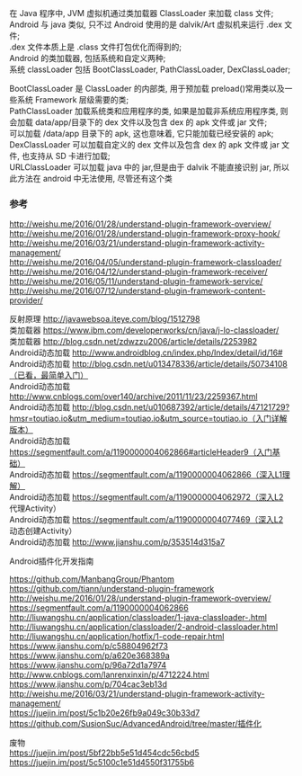 在 Java 程序中, JVM 虚拟机通过类加载器 ClassLoader 来加载 class 文件;  
Android 与 java 类似, 只不过 Android 使用的是 dalvik/Art 虚拟机来运行 .dex 文件;  
.dex 文件本质上是 .class 文件打包优化而得到的;  
Android 的类加载器, 包括系统和自定义两种;   
系统 classLoader 包括 BootClassLoader, PathClassLoader, DexClassLoader;  

BootClassLoader 是 ClassLoader 的内部类, 用于预加载 preload()常用类以及一些系统 Framework 层级需要的类;  
PathClassLoader 加载系统类和应用程序的类, 如果是加载非系统应用程序类, 则会加载 data/app/目录下的 dex 文件以及包含 dex 的 apk 文件或 jar 文件;  
    可以加载 /data/app 目录下的 apk, 这也意味着, 它只能加载已经安装的 apk;   
DexClassLoader 可以加载自定义的 dex 文件以及包含 dex 的 apk 文件或 jar 文件, 也支持从 SD 卡进行加载;  
URLClassLoader 可以加载 java 中的 jar,但是由于 dalvik 不能直接识别 jar, 所以此方法在 android 中无法使用, 尽管还有这个类  

### 参考  
http://weishu.me/2016/01/28/understand-plugin-framework-overview/  
http://weishu.me/2016/01/28/understand-plugin-framework-proxy-hook/  
http://weishu.me/2016/03/21/understand-plugin-framework-activity-management/  
http://weishu.me/2016/04/05/understand-plugin-framework-classloader/  
http://weishu.me/2016/04/12/understand-plugin-framework-receiver/  
http://weishu.me/2016/05/11/understand-plugin-framework-service/  
http://weishu.me/2016/07/12/understand-plugin-framework-content-provider/  

反射原理  http://javawebsoa.iteye.com/blog/1512798  
类加载器  https://www.ibm.com/developerworks/cn/java/j-lo-classloader/  
类加载器  http://blog.csdn.net/zdwzzu2006/article/details/2253982  
Android动态加载   http://www.androidblog.cn/index.php/Index/detail/id/16#  
Android动态加载   http://blog.csdn.net/u013478336/article/details/50734108（已看，最简单入门）  
Android动态加载   http://www.cnblogs.com/over140/archive/2011/11/23/2259367.html  
Android动态加载   http://blog.csdn.net/u010687392/article/details/47121729?hmsr=toutiao.io&utm_medium=toutiao.io&utm_source=toutiao.io（入门详解版本）  
Android动态加载   https://segmentfault.com/a/1190000004062866#articleHeader9（入门基础）  
Android动态加载   https://segmentfault.com/a/1190000004062866（深入L1理解）  
Android动态加载   https://segmentfault.com/a/1190000004062972（深入L2 代理Activity）  
Android动态加载   https://segmentfault.com/a/1190000004077469（深入L2 动态创建Activity）  
Android动态加载   http://www.jianshu.com/p/353514d315a7  

Android插件化开发指南  

https://github.com/ManbangGroup/Phantom  
https://github.com/tiann/understand-plugin-framework  
http://weishu.me/2016/01/28/understand-plugin-framework-overview/  
https://segmentfault.com/a/1190000004062866  
http://liuwangshu.cn/application/classloader/1-java-classloader-.html  
http://liuwangshu.cn/application/classloader/2-android-classloader.html
http://liuwangshu.cn/application/hotfix/1-code-repair.html  
https://www.jianshu.com/p/c58804962f73  
https://www.jianshu.com/p/a620e368389a  
https://www.jianshu.com/p/96a72d1a7974  
http://www.cnblogs.com/lanrenxinxin/p/4712224.html  
https://www.jianshu.com/p/704cac3eb13d  
http://weishu.me/2016/03/21/understand-plugin-framework-activity-management/  
https://juejin.im/post/5c1b20e26fb9a049c30b33d7  
https://github.com/SusionSuc/AdvancedAndroid/tree/master/插件化  

废物  
https://juejin.im/post/5bf22bb5e51d454cdc56cbd5   
https://juejin.im/post/5c5100c1e51d4550f31755b6  


